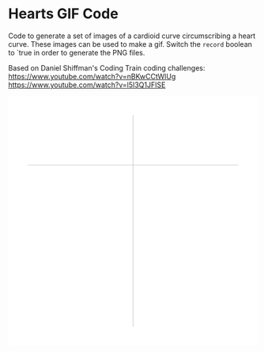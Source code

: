 # Hearts GIF Code

Code to generate a set of images of a cardioid curve circumscribing a heart curve. These images can be used to make a gif. Switch the `record` boolean to `true in order to generate the PNG files.

Based on Daniel Shiffman's Coding Train coding challenges:
https://www.youtube.com/watch?v=nBKwCCtWlUg
https://www.youtube.com/watch?v=l5I3Q1JFISE

<p align="center">
  <img src="images/hearts.gif"/>
</p>